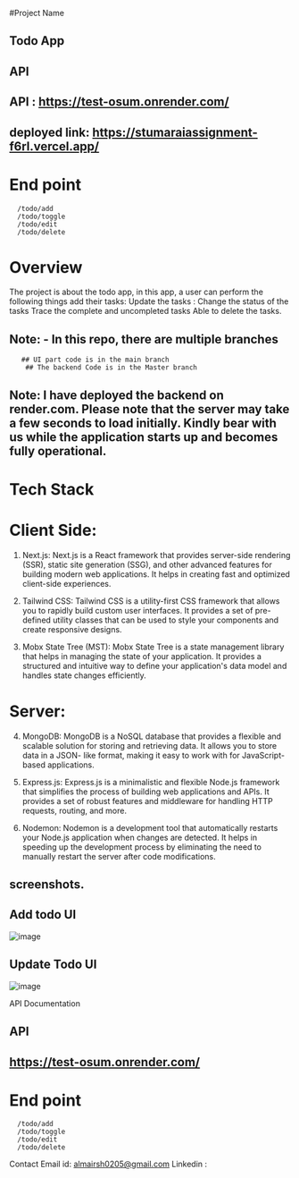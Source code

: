 
#Project Name
 ## Todo App
 ## API 
  ## API :  https://test-osum.onrender.com/
  ## deployed link: https://stumaraiassignment-f6rl.vercel.app/
  # End point 
      /todo/add
      /todo/toggle
      /todo/edit
      /todo/delete
# Overview
 The project is about the todo app, in this app, a user can perform the following things 
 add their tasks: 
 Update the tasks :
  Change the status of the tasks
  Trace the complete and uncompleted  tasks
 Able to delete the tasks. 
  
## Note: - In this repo, there are multiple branches 
       ## UI part code is in the main branch
        ## The backend Code is in the Master branch 

       
## Note: I have deployed the backend on render.com. Please note that the server may take a few seconds to load initially. Kindly bear with us while the application starts up and becomes fully operational.

# Tech Stack
# Client Side:
1. Next.js: Next.js is a React framework that provides server-side rendering (SSR), static site generation (SSG), and other advanced features for building modern web applications. It helps in creating fast and optimized client-side experiences.

2. Tailwind CSS: Tailwind CSS is a utility-first CSS framework that allows you to rapidly build custom user interfaces. It provides a set of pre-defined utility classes that can be used to style your components and create responsive designs.

3. Mobx State Tree (MST): Mobx State Tree is a state management library that helps in managing the state of your application. It provides a structured and intuitive way to define your application's data model and handles state changes efficiently.

# Server:
  4. MongoDB: MongoDB is a NoSQL database that provides a flexible and scalable solution for storing and retrieving data. It allows you to 
   store data in a JSON-  like format, making it easy to work with for JavaScript-based applications.
   
  5.  Express.js: Express.js is a minimalistic and flexible Node.js framework that simplifies the process of building web 
   applications and APIs. It provides a set of robust features and middleware for handling HTTP requests, routing, and more.
   
  6. Nodemon: Nodemon is a development tool that automatically restarts your Node.js application when changes are detected.
      It helps in speeding up the development process by eliminating the need to manually restart the server after code modifications.
   

## screenshots.

  ## Add todo UI
   ![image](https://github.com/MyHobbies0/stumaraiassignment/assets/113013301/3062ef19-937b-4db6-85ed-dcd007f94b4c)

   ## Update Todo UI
   ![image](https://github.com/MyHobbies0/stumaraiassignment/assets/113013301/0d6ecb91-e3cf-42b8-bcf8-a0fc631a6f1f)

   
  
API Documentation
## API 
  ## https://test-osum.onrender.com/
  # End point 
      /todo/add
      /todo/toggle
      /todo/edit
      /todo/delete
      

Contact
Email id: almairsh0205@gmail.com
Linkedin : 
